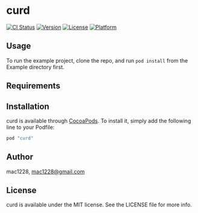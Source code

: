 # curd

[![CI Status](http://img.shields.io/travis/mac1228/curd.svg?style=flat)](https://travis-ci.org/mac1228/curd)
[![Version](https://img.shields.io/cocoapods/v/curd.svg?style=flat)](http://cocoapods.org/pods/curd)
[![License](https://img.shields.io/cocoapods/l/curd.svg?style=flat)](http://cocoapods.org/pods/curd)
[![Platform](https://img.shields.io/cocoapods/p/curd.svg?style=flat)](http://cocoapods.org/pods/curd)

## Usage

To run the example project, clone the repo, and run `pod install` from the Example directory first.

## Requirements

## Installation

curd is available through [CocoaPods](http://cocoapods.org). To install
it, simply add the following line to your Podfile:

```ruby
pod "curd"
```

## Author

mac1228, mac1228@gmail.com

## License

curd is available under the MIT license. See the LICENSE file for more info.
